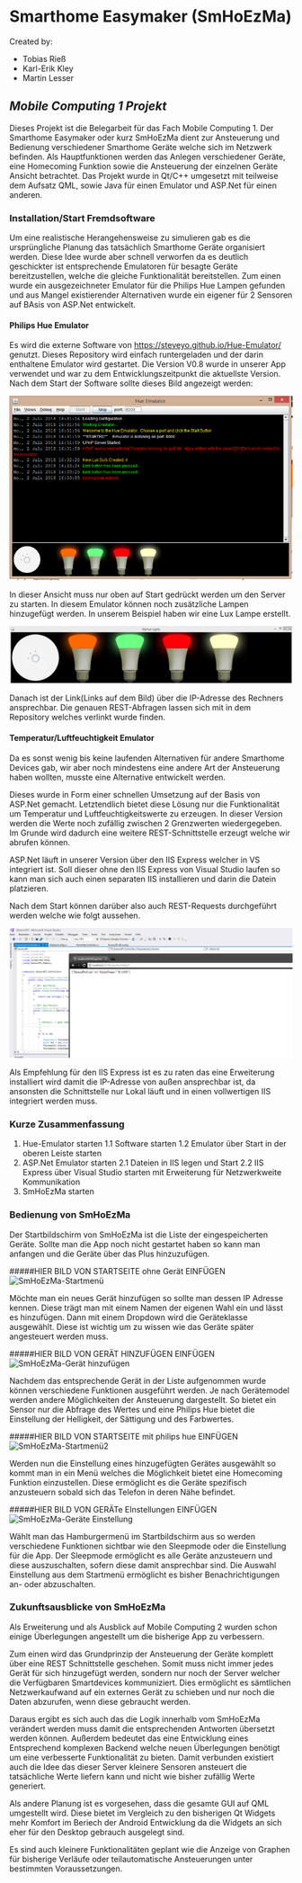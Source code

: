 # Smarthome Easymaker (SmHoEzMa)
Created by:
- Tobias Rieß
- Karl-Erik Kley
- Martin Lesser

## *Mobile Computing 1 Projekt*
Dieses Projekt ist die Belegarbeit für das Fach Mobile Computing 1. 
Der Smarthome Easymaker oder kurz SmHoEzMa dient zur Ansteuerung und Bedienung verschiedener Smarthome Geräte welche sich im Netzwerk befinden. Als Hauptfunktionen werden das Anlegen verschiedener Geräte, eine Homecoming Funktion sowie die Ansteuerung der einzelnen Geräte Ansicht betrachtet. 
Das Projekt wurde in Qt/C++ umgesetzt mit teilweise dem Aufsatz QML, sowie Java für einen Emulator und ASP.Net für einen anderen. 

### Installation/Start Fremdsoftware
Um eine realistische Herangehensweise zu simulieren gab es die ursprüngliche Planung das tatsächlich Smarthome Geräte organisiert werden. Diese Idee wurde aber schnell verworfen da es deutlich geschickter ist entsprechende Emulatoren für besagte Geräte bereitzustellen, welche die gleiche Funktionalität bereitstellen. Zum einen wurde ein ausgezeichneter Emulator für die Philips Hue Lampen gefunden und aus Mangel existierender Alternativen wurde ein eigener für 2 Sensoren auf BAsis von ASP.Net entwickelt. 

#### Philips Hue Emulator

Es wird die externe Software von https://steveyo.github.io/Hue-Emulator/ genutzt. 
Dieses Repository wird einfach runtergeladen und der darin enthaltene Emulator wird gestartet. 
Die Version V0.8 wurde in unserer App verwendet und war zu dem Entwicklungszeitpunkt die aktuellste Version.
Nach dem Start der Software sollte dieses Bild angezeigt werden:

![Emulator Startup](/images/Emulator_UI.PNG)

In dieser Ansicht muss nur oben auf Start gedrückt werden um den Server zu starten. 
In diesem Emulator können noch zusätzliche Lampen hinzugefügt werden. In unserem Beispiel haben wir eine Lux Lampe erstellt. 

![Emulator-Lampen](/images/EmulatorPNG.PNG)

Danach ist der Link(Links auf dem Bild) über die IP-Adresse des Rechners ansprechbar. 
Die genauen REST-Abfragen lassen sich mit in dem Repository welches verlinkt wurde finden. 

#### Temperatur/Luftfeuchtigkeit Emulator 
Da es sonst wenig bis keine laufenden Alternativen für andere Smarthome Devices gab, wir aber noch mindestens eine andere Art der Ansteuerung haben wollten, musste eine Alternative entwickelt werden. 

Dieses wurde in Form einer schnellen Umsetzung auf der Basis von ASP.Net gemacht. Letztendlich bietet diese Lösung nur die Funktionalität um Temperatur und Luftfeuchtigkeitswerte zu erzeugen. 
In dieser Version werden die Werte noch zufällig zwischen 2 Grenzwerten wiedergegeben. Im Grunde wird dadurch eine weitere REST-Schnittstelle erzeugt welche wir abrufen können. 

ASP.Net läuft in unserer Version über den IIS Express welcher in VS integriert ist. Soll dieser ohne den IIS Express von Visual Studio laufen so kann man sich auch einen separaten IIS installieren und darin die Datein platzieren. 

Nach dem Start können darüber also auch REST-Requests durchgeführt werden welche wie folgt aussehen. 

![Emulator-ASP.Net](/images/ASPnet.PNG)

Als Empfehlung für den IIS Express ist es zu raten das eine Erweiterung installiert wird damit die IP-Adresse von außen ansprechbar ist, da ansonsten die Schnittstelle nur Lokal läuft und in einen vollwertigen IIS integriert werden muss. 

### Kurze Zusammenfassung
1. Hue-Emulator starten
    1.1 Software starten
    1.2 Emulator über Start in der oberen Leiste starten 
2. ASP.Net Emulator starten
    2.1 Dateien in IIS legen und Start
    2.2 IIS Express über Visual Studio starten mit Erweiterung für Netzwerkweite Kommunikation 
3. SmHoEzMa starten 


### Bedienung von SmHoEzMa 


Der Startbildschirm von SmHoEzMa ist die Liste der eingespeicherten Geräte. Sollte man die App noch nicht gestartet haben so kann man anfangen und die Geräte über das Plus hinzuzufügen. 

#####HIER BILD VON STARTSEITE ohne Gerät EINFÜGEN
![SmHoEzMa-Startmenü](/images/.PNG)

Möchte man ein neues Gerät hinzufügen so sollte man dessen IP Adresse kennen. Diese trägt man mit einem Namen der eigenen Wahl ein und lässt es hinzufügen. Dann mit einem Dropdown wird die Geräteklasse ausgewählt. Diese ist wichtig um zu wissen wie das Geräte später angesteuert werden muss. 

#####HIER BILD VON GERÄT HINZUFÜGEN EINFÜGEN
![SmHoEzMa-Gerät hinzufügen](/images/.PNG)

Nachdem das entsprechende Gerät in der Liste aufgenommen wurde können verschiedene Funktionen ausgeführt werden. Je nach Gerätemodel werden andere Möglichkeiten der Ansteuerung dargestellt. So bietet ein Sensor nur die Abfrage des Wertes und eine Philips Hue bietet die Einstellung der Helligkeit, der Sättigung und des Farbwertes. 

#####HIER BILD VON STARTSEITE mit philips hue EINFÜGEN
![SmHoEzMa-Startmenü2](/images/.PNG)

Werden nun die Einstellung eines hinzugefügten Gerätes ausgewählt so kommt man in ein Menü welches die Möglichkeit bietet eine Homecoming Funktion einzustellen. Diese ermöglicht es die Geräte spezifisch anzusteuern sobald sich das Telefon in deren Nähe befindet. 

#####HIER BILD VON GERÄTe EInstellungen EINFÜGEN
![SmHoEzMa-Geräte Einstellung](/images/.PNG)

Wählt man das Hamburgermenü im Startbildschirm aus so werden verschiedene Funktionen sichtbar wie den Sleepmode oder die Einstellung für die App. 
Der Sleepmode ermöglicht es alle Geräte anzusteuern und diese auszuschalten, sofern diese damit ansprechbar sind. 
Die Auswahl Einstellung aus dem Startmenü ermöglicht es bisher Benachrichtigungen an- oder abzuschalten. 

 
### Zukunftsausblicke von SmHoEzMa

Als Erweiterung und als Ausblick auf Mobile Computing 2 wurden schon einige Überlegungen angestellt um die bisherige App zu verbessern. 

Zum einen wird das Grundprinzip der Ansteuerung der Geräte komplett über eine REST Schnittstelle geschehen. Somit muss nicht immer jedes Gerät für sich hinzugefügt werden, sondern nur noch der Server welcher die Verfügbaren Smartdevices kommuniziert. Dies ermöglicht es sämtlichen Netzwerkaufwand auf ein externes Gerät zu schieben und nur noch die Daten abzurufen, wenn diese gebraucht werden. 

Daraus ergibt es sich auch das die Logik innerhalb vom SmHoEzMa verändert werden muss damit die entsprechenden Antworten übersetzt werden können. 
Außerdem bedeutet das eine Entwicklung eines Entsprechend komplexen Backend welche neuen Überlegungen benötigt um eine verbesserte Funktionalität zu bieten. Damit verbunden existiert auch die Idee das dieser Server kleinere Sensoren ansteuert die tatsächliche Werte liefern kann und nicht wie bisher zufällig Werte generiert.

Als andere Planung ist es vorgesehen, dass die gesamte GUI auf QML umgestellt wird. Diese bietet im Vergleich zu den bisherigen Qt Widgets mehr Komfort im Beriech der Android Entwicklung da die Widgets an sich eher für den Desktop gebrauch ausgelegt sind. 

Es sind auch kleinere Funktionalitäten geplant wie die Anzeige von Graphen für bisherige Verläufe oder teilautomatische Ansteuerungen unter bestimmten Voraussetzungen.

